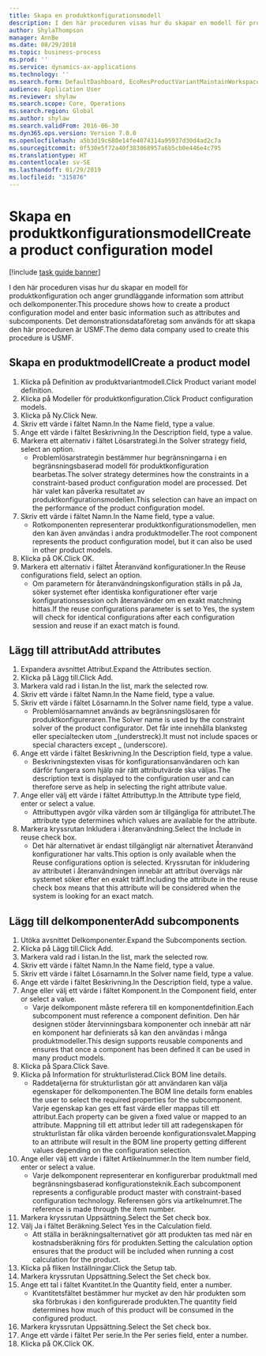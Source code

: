 ```yaml
---
title: Skapa en produktkonfigurationsmodell
description: I den här proceduren visas hur du skapar en modell för produktkonfiguration och anger grundläggande information som attribut och delkomponenter.
author: ShylaThompson
manager: AnnBe
ms.date: 08/29/2018
ms.topic: business-process
ms.prod: ''
ms.service: dynamics-ax-applications
ms.technology: ''
ms.search.form: DefaultDashboard, EcoResProductVariantMaintainWorkspace, PCProductConfigurationModelListPage, PCCreateProductConfigurationModel, PCProductConfigurationModelDetails, PCBOMLineDetails
audience: Application User
ms.reviewer: shylaw
ms.search.scope: Core, Operations
ms.search.region: Global
ms.author: shylaw
ms.search.validFrom: 2016-06-30
ms.dyn365.ops.version: Version 7.0.0
ms.openlocfilehash: a5b3d19c680e14fe4074314a95937d30d4ad2c7a
ms.sourcegitcommit: 0f530e5f72a40f383868957a6b5cb0e446e4c795
ms.translationtype: HT
ms.contentlocale: sv-SE
ms.lasthandoff: 01/29/2019
ms.locfileid: "315876"
---
```

# <a name="create-a-product-configuration-model"></a><span data-ttu-id="63ad7-103">Skapa en produktkonfigurationsmodell</span><span class="sxs-lookup"><span data-stu-id="63ad7-103">Create a product configuration model</span></span>

[!include [task guide banner](../../includes/task-guide-banner.md)]

<span data-ttu-id="63ad7-104">I den här proceduren visas hur du skapar en modell för produktkonfiguration och anger grundläggande information som attribut och delkomponenter.</span><span class="sxs-lookup"><span data-stu-id="63ad7-104">This procedure shows how to create a product configuration model and enter basic information such as attributes and subcomponents.</span></span> <span data-ttu-id="63ad7-105">Det demonstrationsdataföretag som används för att skapa den här proceduren är USMF.</span><span class="sxs-lookup"><span data-stu-id="63ad7-105">The demo data company used to create this procedure is USMF.</span></span>


## <a name="create-a-product-model"></a><span data-ttu-id="63ad7-106">Skapa en produktmodell</span><span class="sxs-lookup"><span data-stu-id="63ad7-106">Create a product model</span></span>
1. <span data-ttu-id="63ad7-107">Klicka på Definition av produktvariantmodell.</span><span class="sxs-lookup"><span data-stu-id="63ad7-107">Click Product variant model definition.</span></span>
2. <span data-ttu-id="63ad7-108">Klicka på Modeller för produktkonfiguration.</span><span class="sxs-lookup"><span data-stu-id="63ad7-108">Click Product configuration models.</span></span>
3. <span data-ttu-id="63ad7-109">Klicka på Ny.</span><span class="sxs-lookup"><span data-stu-id="63ad7-109">Click New.</span></span>
4. <span data-ttu-id="63ad7-110">Skriv ett värde i fältet Namn.</span><span class="sxs-lookup"><span data-stu-id="63ad7-110">In the Name field, type a value.</span></span>
5. <span data-ttu-id="63ad7-111">Ange ett värde i fältet Beskrivning.</span><span class="sxs-lookup"><span data-stu-id="63ad7-111">In the Description field, type a value.</span></span>
6. <span data-ttu-id="63ad7-112">Markera ett alternativ i fältet Lösarstrategi.</span><span class="sxs-lookup"><span data-stu-id="63ad7-112">In the Solver strategy field, select an option.</span></span>
    * <span data-ttu-id="63ad7-113">Problemlösarstrategin bestämmer hur begränsningarna i en begränsningsbaserad modell för produktkonfiguration bearbetas.</span><span class="sxs-lookup"><span data-stu-id="63ad7-113">The solver strategy determines how the constraints in a constraint-based product configuration model are processed.</span></span> <span data-ttu-id="63ad7-114">Det här valet kan påverka resultatet av produktkonfigurationsmodellen.</span><span class="sxs-lookup"><span data-stu-id="63ad7-114">This selection can have an impact on the performance of the product configuration model.</span></span>  
7. <span data-ttu-id="63ad7-115">Skriv ett värde i fältet Namn.</span><span class="sxs-lookup"><span data-stu-id="63ad7-115">In the Name field, type a value.</span></span>
    * <span data-ttu-id="63ad7-116">Rotkomponenten representerar produktkonfigurationsmodellen, men den kan även användas i andra produktmodeller.</span><span class="sxs-lookup"><span data-stu-id="63ad7-116">The root component represents the product configuration model, but it can also be used in other product models.</span></span>  
8. <span data-ttu-id="63ad7-117">Klicka på OK.</span><span class="sxs-lookup"><span data-stu-id="63ad7-117">Click OK.</span></span>
9. <span data-ttu-id="63ad7-118">Markera ett alternativ i fältet Återanvänd konfigurationer.</span><span class="sxs-lookup"><span data-stu-id="63ad7-118">In the Reuse configurations field, select an option.</span></span>
    * <span data-ttu-id="63ad7-119">Om parametern för återanvändningskonfiguration ställs in på Ja, söker systemet efter identiska konfigurationer efter varje konfigurationssession och återanvänder om en exakt matchning hittas.</span><span class="sxs-lookup"><span data-stu-id="63ad7-119">If the reuse configurations parameter is set to Yes, the system will check for identical configurations after each configuration session and reuse if an exact match is found.</span></span>  

## <a name="add-attributes"></a><span data-ttu-id="63ad7-120">Lägg till attribut</span><span class="sxs-lookup"><span data-stu-id="63ad7-120">Add attributes</span></span>
1. <span data-ttu-id="63ad7-121">Expandera avsnittet Attribut.</span><span class="sxs-lookup"><span data-stu-id="63ad7-121">Expand the Attributes section.</span></span>
2. <span data-ttu-id="63ad7-122">Klicka på Lägg till.</span><span class="sxs-lookup"><span data-stu-id="63ad7-122">Click Add.</span></span>
3. <span data-ttu-id="63ad7-123">Markera vald rad i listan.</span><span class="sxs-lookup"><span data-stu-id="63ad7-123">In the list, mark the selected row.</span></span>
4. <span data-ttu-id="63ad7-124">Skriv ett värde i fältet Namn.</span><span class="sxs-lookup"><span data-stu-id="63ad7-124">In the Name field, type a value.</span></span>
5. <span data-ttu-id="63ad7-125">Skriv ett värde i fältet Lösarnamn.</span><span class="sxs-lookup"><span data-stu-id="63ad7-125">In the Solver name field, type a value.</span></span>
    * <span data-ttu-id="63ad7-126">Problemlösarnamnet används av begränsningslösaren för produktkonfigureraren.</span><span class="sxs-lookup"><span data-stu-id="63ad7-126">The Solver name is used by the constraint solver of the product configurator.</span></span> <span data-ttu-id="63ad7-127">Det får inte innehålla blanksteg eller specialtecken utom _(understreck).</span><span class="sxs-lookup"><span data-stu-id="63ad7-127">It must not include spaces or special characters except _ (underscore).</span></span>  
6. <span data-ttu-id="63ad7-128">Ange ett värde i fältet Beskrivning.</span><span class="sxs-lookup"><span data-stu-id="63ad7-128">In the Description field, type a value.</span></span>
    * <span data-ttu-id="63ad7-129">Beskrivningstexten visas för konfigurationsanvändaren och kan därför fungera som hjälp när rätt attributvärde ska väljas.</span><span class="sxs-lookup"><span data-stu-id="63ad7-129">The description text is displayed to the configuration user and can therefore serve as help in selecting the right attribute value.</span></span>  
7. <span data-ttu-id="63ad7-130">Ange eller välj ett värde i fältet Attributtyp.</span><span class="sxs-lookup"><span data-stu-id="63ad7-130">In the Attribute type field, enter or select a value.</span></span>
    * <span data-ttu-id="63ad7-131">Attributtypen avgör vilka värden som är tillgängliga för attributet.</span><span class="sxs-lookup"><span data-stu-id="63ad7-131">The attribute type determines which values are available for the attribute.</span></span>  
8. <span data-ttu-id="63ad7-132">Markera kryssrutan Inkludera i återanvändning.</span><span class="sxs-lookup"><span data-stu-id="63ad7-132">Select the Include in reuse check box.</span></span>
    * <span data-ttu-id="63ad7-133">Det här alternativet är endast tillgängligt när alternativet Återanvänd konfigurationer har valts.</span><span class="sxs-lookup"><span data-stu-id="63ad7-133">This option is only available when the Reuse configurations option is selected.</span></span> <span data-ttu-id="63ad7-134">Kryssrutan för inkludering av attributet i återanvändningen innebär att attribut övervägs när systemet söker efter en exakt träff.</span><span class="sxs-lookup"><span data-stu-id="63ad7-134">Including the attribute in the reuse check box means that this attribute will be considered when the system is looking for an exact match.</span></span>  

## <a name="add-subcomponents"></a><span data-ttu-id="63ad7-135">Lägg till delkomponenter</span><span class="sxs-lookup"><span data-stu-id="63ad7-135">Add subcomponents</span></span>
1. <span data-ttu-id="63ad7-136">Utöka avsnittet Delkomponenter.</span><span class="sxs-lookup"><span data-stu-id="63ad7-136">Expand the Subcomponents section.</span></span>
2. <span data-ttu-id="63ad7-137">Klicka på Lägg till.</span><span class="sxs-lookup"><span data-stu-id="63ad7-137">Click Add.</span></span>
3. <span data-ttu-id="63ad7-138">Markera vald rad i listan.</span><span class="sxs-lookup"><span data-stu-id="63ad7-138">In the list, mark the selected row.</span></span>
4. <span data-ttu-id="63ad7-139">Skriv ett värde i fältet Namn.</span><span class="sxs-lookup"><span data-stu-id="63ad7-139">In the Name field, type a value.</span></span>
5. <span data-ttu-id="63ad7-140">Skriv ett värde i fältet Lösarnamn.</span><span class="sxs-lookup"><span data-stu-id="63ad7-140">In the Solver name field, type a value.</span></span>
6. <span data-ttu-id="63ad7-141">Ange ett värde i fältet Beskrivning.</span><span class="sxs-lookup"><span data-stu-id="63ad7-141">In the Description field, type a value.</span></span>
7. <span data-ttu-id="63ad7-142">Ange eller välj ett värde i fältet Komponent.</span><span class="sxs-lookup"><span data-stu-id="63ad7-142">In the Component field, enter or select a value.</span></span>
    * <span data-ttu-id="63ad7-143">Varje delkomponent måste referera till en komponentdefinition.</span><span class="sxs-lookup"><span data-stu-id="63ad7-143">Each subcomponent must reference a component definition.</span></span> <span data-ttu-id="63ad7-144">Den här designen stöder återvinningsbara komponenter och innebär att när en komponent har definierats så kan den användas i många produktmodeller.</span><span class="sxs-lookup"><span data-stu-id="63ad7-144">This design supports reusable components and ensures that once a component has been defined it can be used in many product models.</span></span>  
8. <span data-ttu-id="63ad7-145">Klicka på Spara.</span><span class="sxs-lookup"><span data-stu-id="63ad7-145">Click Save.</span></span>
9. <span data-ttu-id="63ad7-146">Klicka på Information för strukturlisterad.</span><span class="sxs-lookup"><span data-stu-id="63ad7-146">Click BOM line details.</span></span>
    * <span data-ttu-id="63ad7-147">Raddetaljerna för strukturlistan gör att användaren kan välja egenskaper för delkomponenten.</span><span class="sxs-lookup"><span data-stu-id="63ad7-147">The BOM line details form enables the user to select the required properties for the subcomponent.</span></span> <span data-ttu-id="63ad7-148">Varje egenskap kan ges ett fast värde eller mappas till ett attribut.</span><span class="sxs-lookup"><span data-stu-id="63ad7-148">Each property can be given a fixed value or mapped to an attribute.</span></span> <span data-ttu-id="63ad7-149">Mappning till ett attribut leder till att radegenskapen för strukturlistan får olika värden beroende konfigurationsvalet.</span><span class="sxs-lookup"><span data-stu-id="63ad7-149">Mapping to an attribute will result in the BOM line property getting different values depending on the configuration selection.</span></span>  
10. <span data-ttu-id="63ad7-150">Ange eller välj ett värde i fältet Artikelnummer.</span><span class="sxs-lookup"><span data-stu-id="63ad7-150">In the Item number field, enter or select a value.</span></span>
    * <span data-ttu-id="63ad7-151">Varje delkomponent representerar en konfigurerbar produktmall med begränsningsbaserad konfigurationsteknik.</span><span class="sxs-lookup"><span data-stu-id="63ad7-151">Each subcomponent represents a configurable product master with constraint-based configuration technology.</span></span> <span data-ttu-id="63ad7-152">Referensen görs via artikelnumret.</span><span class="sxs-lookup"><span data-stu-id="63ad7-152">The reference is made through the item number.</span></span>  
11. <span data-ttu-id="63ad7-153">Markera kryssrutan Uppsättning.</span><span class="sxs-lookup"><span data-stu-id="63ad7-153">Select the Set check box.</span></span>
12. <span data-ttu-id="63ad7-154">Välj Ja i fältet Beräkning.</span><span class="sxs-lookup"><span data-stu-id="63ad7-154">Select Yes in the Calculation field.</span></span>
    * <span data-ttu-id="63ad7-155">Att ställa in beräkningsalternativet gör att produkten tas med när en kostnadsberäkning förs för produkten.</span><span class="sxs-lookup"><span data-stu-id="63ad7-155">Setting the calculation option ensures that the product will be included when running a cost calculation for the product.</span></span>  
13. <span data-ttu-id="63ad7-156">Klicka på fliken Inställningar.</span><span class="sxs-lookup"><span data-stu-id="63ad7-156">Click the Setup tab.</span></span>
14. <span data-ttu-id="63ad7-157">Markera kryssrutan Uppsättning.</span><span class="sxs-lookup"><span data-stu-id="63ad7-157">Select the Set check box.</span></span>
15. <span data-ttu-id="63ad7-158">Ange ett tal i fältet Kvantitet.</span><span class="sxs-lookup"><span data-stu-id="63ad7-158">In the Quantity field, enter a number.</span></span>
    * <span data-ttu-id="63ad7-159">Kvantitetsfältet bestämmer hur mycket av den här produkten som ska förbrukas i den konfigurerade produkten.</span><span class="sxs-lookup"><span data-stu-id="63ad7-159">The quantity field determines how much of this product will be consumed in the configured product.</span></span>  
16. <span data-ttu-id="63ad7-160">Markera kryssrutan Uppsättning.</span><span class="sxs-lookup"><span data-stu-id="63ad7-160">Select the Set check box.</span></span>
17. <span data-ttu-id="63ad7-161">Ange ett värde i fältet Per serie.</span><span class="sxs-lookup"><span data-stu-id="63ad7-161">In the Per series field, enter a number.</span></span>
18. <span data-ttu-id="63ad7-162">Klicka på OK.</span><span class="sxs-lookup"><span data-stu-id="63ad7-162">Click OK.</span></span>

